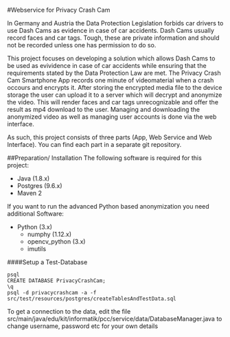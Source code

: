 #Webservice for Privacy Crash Cam

<p>In Germany and Austria the Data Protection Legislation forbids car drivers to use Dash Cams as evidence in case of car accidents. Dash Cams usually record faces and car tags. Tough, these are private information and should not be recorded unless one has permission to do so.</p>
<p>This project focuses on developing a solution which allows Dash Cams to be used as evividence in case of car accidents while ensuring that the requirements stated by the Data Protection Law are met. The Privacy Crash Cam Smartphone App records one minute of videomaterial when a crash occours and encrypts it. After storing the encrypted media file to the device storage the user can upload it to a server which will decrypt and anonymize the video. This will render faces and car tags unrecognizable and offer the result as mp4 download to the user. Managing and downloading the anonymized video as well as managing user accounts is done via the web interface.</p>
<p>As such, this project consists of three parts (App, Web Service and Web Interface). You can find each part in a separate git repository.</p>

##Preparation/ Installation
The following software is required for this project:
* Java (1.8.x)
* Postgres (9.6.x)
* Maven 2

If you want to run the advanced Python based anonymization you need additional Software:
* Python (3.x)
    * numphy (1.12.x)
    * opencv_python (3.x)
    * imutils

####Setup a Test-Database
```
psql
CREATE DATABASE PrivacyCrashCam;
\q
psql -d privacycrashcam -a -f src/test/resources/postgres/createTablesAndTestData.sql
```
To get a connection to the data, edit the file src/main/java/edu/kit/informatik/pcc/service/data/DatabaseManager.java to change username, password etc for your own details
